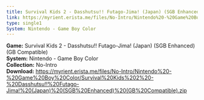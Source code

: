 ```yaml
---
title: Survival Kids 2 - Dasshutsu!! Futago-Jima! (Japan) (SGB Enhanced) (GB Compatible)
link: https://myrient.erista.me/files/No-Intro/Nintendo%20-%20Game%20Boy%20Color/Survival%20Kids%202%20-%20Dasshutsu!!%20Futago-Jima!%20(Japan)%20(SGB%20Enhanced)%20(GB%20Compatible).zip
type: single1
System: Nintendo - Game Boy Color
---
```

<b>Game:</b> Survival Kids 2 - Dasshutsu!! Futago-Jima! (Japan) (SGB Enhanced) (GB Compatible)<br>
<b>System:</b> Nintendo - Game Boy Color<br>
<b>Collection:</b> No-Intro<br>
<b>Download:</b> https://myrient.erista.me/files/No-Intro/Nintendo%20-%20Game%20Boy%20Color/Survival%20Kids%202%20-%20Dasshutsu!!%20Futago-Jima!%20(Japan)%20(SGB%20Enhanced)%20(GB%20Compatible).zip